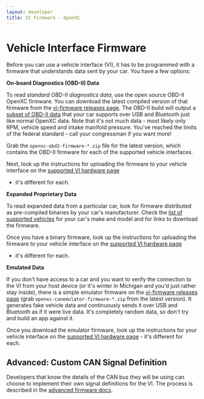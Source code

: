 ```yaml
---
layout: developer
title: VI Firmware - OpenXC
---
```


<div class="page-header">
    <h1>Vehicle Interface Firmware</h1>
</div>

Before you can use a vehicle interface (VI), it has to be programmed with a
firmware that understands data sent by your car. You have a few options:

**On-board Diagnostics (OBD-II) Data**

To read *standard OBD-II diagnostics data*, use the open source OBD-II OpenXC
firmware. You can download the latest compiled  version of that firmware from
the [vi-firmware releases page](https://github.com/openxc/vi-firmware/releases).
The OBD-II build will output a [subset of OBD-II
data](https://github.com/openxc/vi-firmware/blob/next/src/obd2.cpp#L41) that
your car supports over USB and Bluetooth just like normal OpenXC data. Note that
it's not much data - most likely only RPM, vehicle speed and intake manifold
pressure. You've reached the limits of the federal standard - call your
congressman if you want more!

Grab the `openxc-obd2-firmware-*.zip` file for the latest version, which
contains the OBD-II firmware for each of the supported vehicle interfaces.

Next, look up the instructions for uploading the firmware to your vehicle
interface on the [supported VI hardware page](/vehicle-interface/hardware.html)
- it's different for each.

**Expanded Proprietary Data**

To read expanded data from a particular car, look for firmware distributed as
pre-compiled binaries by your car's manufacturer. Check the [list of supported
vehicles](/hardware/vehicles.html) for your car's make and model and for links
to download the firmware.

Once you have a binary firmware, look up the instructions for uploading the
firmware to your vehicle interface on the [supported VI hardware
page](/vehicle-interface/hardware.html)
- it's different for each.

**Emulated Data**

If you don't have access to a car and you want to verify the connection to the
VI from your host device (or it's winter in Michigan and you'd just rather stay
inside), there is a simple emulator firmware on the [vi-firmware releases
page](https://github.com/openxc/vi-firmware/releases)
(grab `openxc-canemulator-firmware-*.zip` from the latest version). It generates
fake vehicle data and continuously sends it over USB and Bluetooth as if it were
live data. It's completely random data, so don't try and build an app against
it.

Once you download the emulator firmware, look up the instructions for your
vehicle interface on the [supported VI hardware
page](/vehicle-interface/hardware.html) - it's different for each.


<div class="page-header">
    <h2>Advanced: Custom CAN Signal Definition</h2>
</div>

Developers that know the details of the CAN bus they will be using can choose to
implement their own signal definitions for the VI. The process is
described in the [advanced firmware docs](/firmware/advanced-intro.html).
